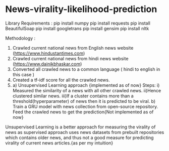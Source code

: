# News-virality-likelihood-prediction

Library Requirements :
  pip install numpy
  pip install requests
  pip install BeautifulSoap
  pip install googletrans
  pip install gensim
  pip install nltk
  
Methodology :
1. Crawled current national news from English news website (https://www.hindustantimes.com)
2. Crawled current national news from hindi news website (https://www.dainikbhaskar.com)
3. Converted all crawled news to a common language ( hindi to english in this case )
4. Created a tf-idf score for all the crawled news.
5. a) Unsupervised Learning approach {implemented as of now} Steps: 
     i) Measured the similarity of a news with all other crawled news.
    ii)Hence clustered similar news.
    iii)If a cluster contains more than a threshold(hyperparameter) of news then it is predicted to be viral.
   b) Train a GRU model with news collection from open-source repository. Feed the crawled news to get the prediction{Not implemented as of now}
   
Unsupervised Learning is a better approach for measuring the virality of news as supervised approach uses news datasets from prebuilt repositories which contains older news, and thus not a good measure for predicting virality of current news articles.{as per my intuition}
